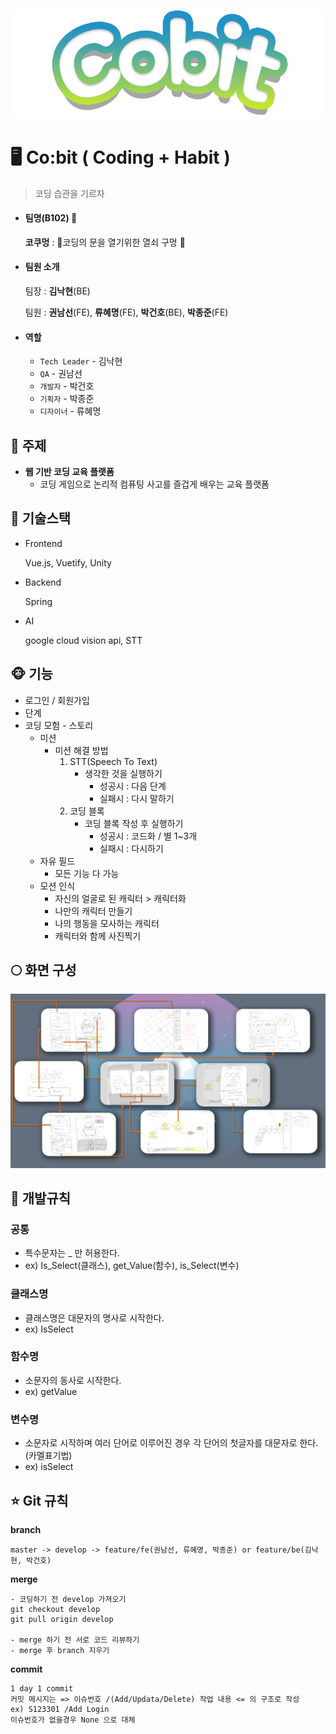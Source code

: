 ![](./산출물/로고.png)

# **:desktop_computer: Co:bit ( Coding + Habit )**

> 코딩 습관을 기르자

- #### 팀명(B102) :nose:

  **코쿠멍** : :door:코딩의 문을 열기위한 열쇠 구멍 :key:  

- #### 팀원 소개

  팀장 : **김낙현**(BE)

  팀원 : **권남선**(FE), **류혜명**(FE), **박건호**(BE), **박종준**(FE)

- #### 역할

  - `Tech Leader` - 김낙현
  - `QA` - 권남선
  - `개발자` - 박건호
  - `기획자` - 박종준
  - `디자이너` - 류혜명

## **:baby_chick: 주제**

- **웹 기반 코딩 교육 플랫폼**
  - 코딩 게임으로 논리적 컴퓨팅 사고를 즐겁게 배우는 교육 플랫폼

## **:penguin: 기술스택**

- Frontend

  Vue.js, Vuetify, Unity

- Backend

  Spring

- AI

  google cloud vision api, STT

## **:monkey_face: 기능**

- 로그인 / 회원가입
- 단계
- 코딩 모험 - 스토리
  - 미션
    - 미션 해결 방법
      1. STT(Speech To Text)
         - 생각한 것을 실행하기
           - 성공시 : 다음 단계
           - 실패시 : 다시 말하기
      2. 코딩 블록
         - 코딩 블록 작성 후 실행하기
           - 성공시 : 코드화 / 별 1~3개
           - 실패시 : 다시하기
  - 자유 필드
    - 모든 기능 다 가능
  - 모션 인식
    - 자신의 얼굴로 된 캐릭터 > 캐릭터화
    - 나만의 캐릭터 만들기
    - 나의 행동을 모사하는 캐릭터
    - 캐릭터와 함께 사진찍기

## **:full_moon: 화면 구성**

![](./산출물/와이어프레임.PNG)





## **🍎 개발규칙**

### **공통**

- 특수문자는 _ 만 허용한다.
- ex) Is_Select(클래스), get_Value(함수), is_Select(변수)

### **클래스명**

- 클래스명은 대문자의 명사로 시작한다.
- ex) IsSelect

### **함수명**

- 소문자의 동사로 시작한다.
- ex) getValue

### **변수명**

- 소문자로 시작하며 여러 단어로 이루어진 경우 각 단어의 첫글자를 대문자로 한다.(카멜표기법)
- ex) isSelect

## **⭐️ Git 규칙**

**branch**

```
master -> develop -> feature/fe(권남선, 류혜명, 박종준) or feature/be(김낙현, 박건호)
```

**merge**

```
- 코딩하기 전 develop 가져오기
git checkout develop 
git pull origin develop

- merge 하기 전 서로 코드 리뷰하기
- merge 후 branch 지우기
```

**commit**

```
1 day 1 commit
커밋 메시지는 => 이슈번호 /(Add/Updata/Delete) 작업 내용 <= 의 구조로 작성
ex) S123301 /Add Login
이슈번호가 없을경우 None 으로 대체
```